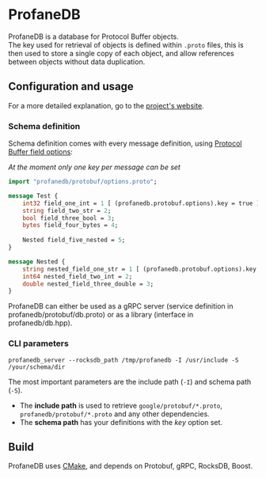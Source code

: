 # ProfaneDB

ProfaneDB is a database for Protocol Buffer objects.  
The key used for retrieval of objects is defined within `.proto` files, this is then used to store a single copy of each object, and allow references between objects without data duplication.


## Configuration and usage

For a more detailed explanation, go to the [project's website](http://profanedb.gitlab.io/docs/quick-start/).

### Schema definition

Schema definition comes with every message definition, using [Protocol Buffer field options](https://developers.google.com/protocol-buffers/docs/proto#options):

*At the moment only one key per message can be set*

```protobuf
import "profanedb/protobuf/options.proto";

message Test {
    int32 field_one_int = 1 [ (profanedb.protobuf.options).key = true ];
    string field_two_str = 2;
    bool field_three_bool = 3;
    bytes field_four_bytes = 4;
    
    Nested field_five_nested = 5;
}

message Nested {
    string nested_field_one_str = 1 [ (profanedb.protobuf.options).key = true ];
    int64 nested_field_two_int = 2;
    double nested_field_three_double = 3;
}
```

ProfaneDB can either be used as a gRPC server (service definition in profanedb/protobuf/db.proto) or as a library (interface in profanedb/db.hpp).

### CLI parameters

```
profanedb_server --rocksdb_path /tmp/profanedb -I /usr/include -S /your/schema/dir
```

The most important parameters are the include path (`-I`) and schema path (`-S`).

- The **include path** is used to retrieve `google/protobuf/*.proto`,
  `profanedb/protobuf/*.proto` and any other dependencies.
- The **schema path** has your definitions with the *key* option set.


## Build

ProfaneDB uses [CMake](https://cmake.org/), and depends on Protobuf, gRPC, RocksDB, Boost.
